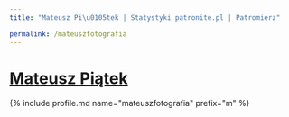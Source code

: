 ```yaml
---
title: "Mateusz Pi\u0105tek | Statystyki patronite.pl | Patromierz"

permalink: /mateuszfotografia
---
```


# [Mateusz Piątek](https://patronite.pl/mateuszfotografia)

{% include profile.md name="mateuszfotografia" prefix="m" %}
